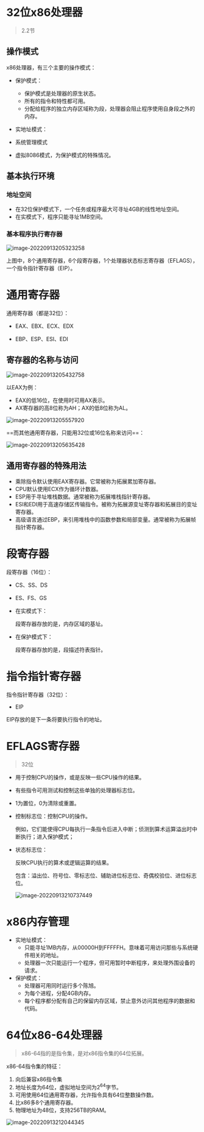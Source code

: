 # 32位x86处理器

> 2.2节





## 操作模式

x86处理器，有三个主要的操作模式：

- 保护模式：
  - 保护模式是处理器的原生状态。
  - 所有的指令和特性都可用。
  - 分配给程序的独立内存区域称为段，处理器会阻止程序使用自身段之外的内存。
- 实地址模式：
- 系统管理模式



- 虚拟8086模式，为保护模式的特殊情况。

  



## 基本执行环境

### 地址空间

- 在32位保护模式下，一个任务或程序最大可寻址4GB的线性地址空间。
- 在实模式下，程序只能寻址1MB空间。



### 基本程序执行寄存器

![image-20220913205323258](x86%E5%A4%84%E7%90%86%E5%99%A8%E6%9E%B6%E6%9E%84.assets/image-20220913205323258.png)

上图中，8个通用寄存器，6个段寄存器，1个处理器状态标志寄存器（EFLAGS），一个指令指针寄存器（EIP）。





# 通用寄存器

通用寄存器（都是32位）：

- EAX、EBX、ECX、EDX

- EBP、ESP、ESI、EDI

  



## 寄存器的名称与访问

![image-20220913205432758](x86%E5%A4%84%E7%90%86%E5%99%A8%E6%9E%B6%E6%9E%84.assets/image-20220913205432758.png)

以EAX为例：

- EAX的低16位，在使用时可用AX表示。
- AX寄存器的高8位称为AH；AX的低8位称为AL。

![image-20220913205557920](x86%E5%A4%84%E7%90%86%E5%99%A8%E6%9E%B6%E6%9E%84.assets/image-20220913205557920.png)



==而其他通用寄存器，只能用32位或16位名称来访问==：

![image-20220913205635428](x86%E5%A4%84%E7%90%86%E5%99%A8%E6%9E%B6%E6%9E%84.assets/image-20220913205635428.png)



## 通用寄存器的特殊用法

- 乘除指令默认使用EAX寄存器。它常被称为拓展累加寄存器。
- CPU默认使用ECX作为循环计数器。
- ESP用于寻址堆栈数据。通常被称为拓展堆栈指针寄存器。
- ESI和EDI用于高速存储区传输指令。被称为拓展源变址寄存器和拓展目的变址寄存器。
- 高级语言通过EBP，来引用堆栈中的函数参数和局部变量。通常被称为拓展帧指针寄存器。



# 段寄存器

段寄存器（16位）：

- CS、SS、DS
- ES、FS、GS





- 在实模式下：

  段寄存器存放的是，内存区域的基址。

- 在保护模式下：

  段寄存器存放的是，段描述符表指针。



# 指令指针寄存器

指令指针寄存器（32位）：

- EIP



EIP存放的是下一条将要执行指令的地址。



# EFLAGS寄存器

> 32位



- 用于控制CPU的操作，或是反映一些CPU操作的结果。

- 有些指令可用测试和控制这些单独的处理器标志位。

- 1为置位，0为清除或重置。



- 控制标志位：控制CPU的操作。

  例如，它们能使得CPU每执行一条指令后进入中断；侦测到算术运算溢出时中断执行；进入保护模式；

- 状态标志位：

  反映CPU执行的算术或逻辑运算的结果。

  包含：溢出位、符号位、零标志位、辅助进位标志位、奇偶校验位、进位标志位。

  ![image-20220913210737449](x86%E5%A4%84%E7%90%86%E5%99%A8%E6%9E%B6%E6%9E%84.assets/image-20220913210737449.png)





# x86内存管理

- 实地址模式：
  - 只能寻址1MB内存，从00000H到FFFFFH。意味着可用访问那些与系统硬件相关的地址。
  - 处理器一次只能运行一个程序，但可用暂时中断程序，来处理外围设备的请求。
- 保护模式：
  - 处理器可用同时运行多个陈旭。
  - 为每个进程，分配4GB内存。
  - 每个程序都分配有自己的保留内存区域，禁止意外访问其他程序的数据和代码。



# 64位x86-64处理器

> x86-64指的是指令集，是对x86指令集的64位拓展。

x86-64指令集的特征：

1. 向后兼容x86指令集
2. 地址长度为64位，虚拟地址空间为$2^{64}$字节。
3. 可用使用64位通用寄存器，允许指令具有64位整数操作数。
4. 比x86多8个通用寄存器。
5. 物理地址为48位，支持256TB的RAM。



![image-20220913212044345](x86%E5%A4%84%E7%90%86%E5%99%A8%E6%9E%B6%E6%9E%84.assets/image-20220913212044345.png)

